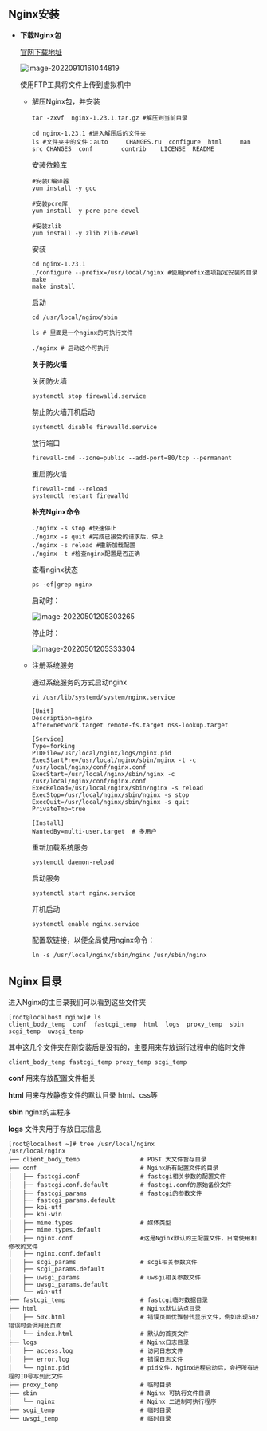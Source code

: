 ## Nginx安装

- **下载Nginx包**

  [官网下载地址](http://nginx.org/en/download.html)

  ![image-20220910161044819](https://minboo-blog-img.oss-cn-guangzhou.aliyuncs.com/img/image-20220910161044819.png)

  使用FTP工具将文件上传到虚拟机中

  - 解压Nginx包，并安装

    ```shell
    tar -zxvf  nginx-1.23.1.tar.gz #解压到当前目录
    
    cd nginx-1.23.1 #进入解压后的文件夹
    ls #文件夹中的文件：auto     CHANGES.ru  configure  html     man     src CHANGES  conf        contrib    LICENSE  README
    ```

    安装依赖库

    ```shell
    #安装C编译器
    yum install -y gcc
    
    #安装pcre库
    yum install -y pcre pcre-devel
    
    #安装zlib
    yum install -y zlib zlib-devel
    ```

    安装

    ```shell
    cd nginx-1.23.1
    ./configure --prefix=/usr/local/nginx #使用prefix选项指定安装的目录
    make
    make install
    ```

    启动

    ```shell
    cd /usr/local/nginx/sbin
    
    ls # 里面是一个nginx的可执行文件
    
    ./nginx # 启动这个可执行
    ```

    **关于防火墙**

    关闭防火墙

    ```shell
    systemctl stop firewalld.service
    ```

    禁止防火墙开机启动

    ```shell
    systemctl disable firewalld.service 
    ```

    放行端口

    ```shell
    firewall-cmd --zone=public --add-port=80/tcp --permanent 
    ```

    重启防火墙

    ```shell
    firewall-cmd --reload
    systemctl restart firewalld
    ```

    **补充Nginx命令**

    ```shell
    ./nginx -s stop #快速停止
    ./nginx -s quit #完成已接受的请求后，停止
    ./nginx -s reload #重新加载配置
    ./nginx -t #检查nginx配置是否正确
    ```

    查看nginx状态

    ```text
    ps -ef|grep nginx
    ```

    启动时：

    ![image-20220501205303265](https://hedaodao-1256075778.cos.ap-beijing.myqcloud.com/Nginx/image-20220501205303265.png)

    停止时：

    ![image-20220501205333304](https://hedaodao-1256075778.cos.ap-beijing.myqcloud.com/Nginx/image-20220501205333304.png)

  - 注册系统服务

    通过系统服务的方式启动nginx

    ```text
    vi /usr/lib/systemd/system/nginx.service
    ```

    ```shell
    [Unit] 
    Description=nginx
    After=network.target remote-fs.target nss-lookup.target
    
    [Service]
    Type=forking
    PIDFile=/usr/local/nginx/logs/nginx.pid
    ExecStartPre=/usr/local/nginx/sbin/nginx -t -c /usr/local/nginx/conf/nginx.conf
    ExecStart=/usr/local/nginx/sbin/nginx -c /usr/local/nginx/conf/nginx.conf
    ExecReload=/usr/local/nginx/sbin/nginx -s reload
    ExecStop=/usr/local/nginx/sbin/nginx -s stop
    ExecQuit=/usr/local/nginx/sbin/nginx -s quit 
    PrivateTmp=true
       
    [Install]   
    WantedBy=multi-user.target  # 多用户
    ```

    重新加载系统服务

    ```shell
    systemctl daemon-reload
    ```

    启动服务

    ```shell
    systemctl start nginx.service 
    ```

    开机启动

    ```shell
    systemctl enable nginx.service
    ```

    配置软链接，以便全局使用nginx命令：

    ```shell
    ln -s /usr/local/nginx/sbin/nginx /usr/sbin/nginx
    ```

## Nginx 目录

  进入Nginx的主目录我们可以看到这些文件夹

  ```shell
  [root@localhost nginx]# ls
  client_body_temp  conf  fastcgi_temp  html  logs  proxy_temp  sbin  scgi_temp  uwsgi_temp
  ```

  其中这几个文件夹在刚安装后是没有的，主要用来存放运行过程中的临时文件

  ```shell
  client_body_temp fastcgi_temp proxy_temp scgi_temp
  ```

  **conf** 用来存放配置文件相关

  **html** 用来存放静态文件的默认目录 html、css等

  **sbin** nginx的主程序

  **logs** 文件夹用于存放日志信息

  ```shell
  [root@localhost ~]# tree /usr/local/nginx
  /usr/local/nginx
  ├── client_body_temp                 # POST 大文件暂存目录
  ├── conf                             # Nginx所有配置文件的目录
  │   ├── fastcgi.conf                 # fastcgi相关参数的配置文件
  │   ├── fastcgi.conf.default         # fastcgi.conf的原始备份文件
  │   ├── fastcgi_params               # fastcgi的参数文件
  │   ├── fastcgi_params.default       
  │   ├── koi-utf
  │   ├── koi-win
  │   ├── mime.types                   # 媒体类型
  │   ├── mime.types.default
  │   ├── nginx.conf                   #这是Nginx默认的主配置文件，日常使用和修改的文件
  │   ├── nginx.conf.default
  │   ├── scgi_params                  # scgi相关参数文件
  │   ├── scgi_params.default  
  │   ├── uwsgi_params                 # uwsgi相关参数文件
  │   ├── uwsgi_params.default
  │   └── win-utf
  ├── fastcgi_temp                     # fastcgi临时数据目录
  ├── html                             # Nginx默认站点目录
  │   ├── 50x.html                     # 错误页面优雅替代显示文件，例如出现502错误时会调用此页面
  │   └── index.html                   # 默认的首页文件
  ├── logs                             # Nginx日志目录
  │   ├── access.log                   # 访问日志文件
  │   ├── error.log                    # 错误日志文件
  │   └── nginx.pid                    # pid文件，Nginx进程启动后，会把所有进程的ID号写到此文件
  ├── proxy_temp                       # 临时目录
  ├── sbin                             # Nginx 可执行文件目录
  │   └── nginx                        # Nginx 二进制可执行程序
  ├── scgi_temp                        # 临时目录
  └── uwsgi_temp                       # 临时目录
  
  ```
